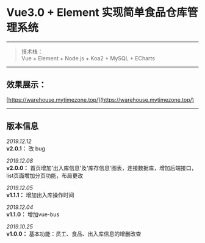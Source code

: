 # Vue3.0 + Element 实现简单食品仓库管理系统     

---
>技术栈：   
Vue + Element + Node.js + Koa2 + MySQL + ECharts   

---
## 效果展示：  
[https://warehouse.mytimezone.top/](https://warehouse.mytimezone.top/)    

---
## 版本信息   

*2019.12.12*     
**v2.0.1：** 改 bug

*2019.12.08*     
**v2.0.0：** 首页增加'出入库信息'及'库存信息'图表，连接数据库，增加后端接口，list页面增加分页功能，布局更改    

*2019.12.05*   
**v1.1.1：** 增加出入库操作时间   

*2019.12.04*   
**v1.1.0：** 增加vue-bus   

*2019.10.25*   
**v1.0.0：** 基本功能：员工、食品、出入库信息的增删改查   